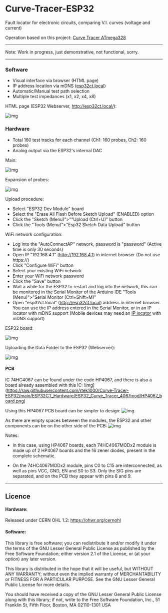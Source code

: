 # Curve-Tracer-ESP32
Fault locator for electronic circuits, comparing V.I. curves (voltage and current)

Operation based on this project: [Curve Tracer ATmega328](https://github.com/rtek1000/Curve-Tracer-ATmega328)

------------

Note: Work in progress, just demonstrative, not functional, sorry.

------------

### Software

- Visual interface via browser (HTML page)
- IP address location via mDNS ([esp32ct.local](http://esp32ct.local/))
- Automatic/Manual test path selection
- Multiple test impedances (x1, x2, x4, x8)

HTML page (ESP32 Webserver, http://esp32ct.local/):

![img](https://raw.githubusercontent.com/rtek1000/Curve-Tracer-ESP32/main/Docs/HTML_page.png)

### Hardware

- Total 160 test tracks for each channel (Ch1: 160 probes, Ch2: 160 probes)
- Analog output via the ESP32's internal DAC

Main:

![img](https://raw.githubusercontent.com/rtek1000/Curve-Tracer-ESP32/main/ESP32CT_Hardware/ESP32_Curve_Tracer_pg1.png)

Expansion of probes:

![img](https://raw.githubusercontent.com/rtek1000/Curve-Tracer-ESP32/main/ESP32CT_Hardware/ESP32_Curve_Tracer_pg2.png)

Upload procedure:
- Select "ESP32 Dev Module" board
- Select the "Erase All Flash Before Sketch Upload" (ENABLED) option
- Click the "Sketch (Menu)">""Upload (Ctrl+U)" button
- Click the "Tools (Menu)">"Esp32 Sketch Data Upload" button

WiFi network configuration:
- Log into the "AutoConnectAP" network, password is "password" (Active time is only 30 seconds)
- Open IP "192.168.4.1" (http://192.168.4.1) in internet browser (Do not use https://)
- Click "Configure WiFi" button
- Select your existing WiFi network
- Enter your WiFi network password
- Click the "Save" button
- Wait a while for the ESP32 to restart and log into the network, this can be monitored in the Serial Monitor of the Arduino IDE "Tools (Menu)">"Serial Monitor (Ctrl+Shift+M)"
- Open "esp32ct.local" (http://esp32ct.local) address in internet browser. You can use the IP address entered in the Serial Monitor, or in an IP locator with mDNS support (Mobile devices may need an [IP locator](https://play.google.com/store/apps/details?id=com.mdns_discovery.app&hl=en&gl=US) with mDNS support)

ESP32 board:

![img](https://raw.githubusercontent.com/rtek1000/Curve-Tracer-ESP32/main/Docs/ESP32_Dev_Module.png)

Uploading the Data Folder to the ESP32 (Webserver):

![img](https://raw.githubusercontent.com/rtek1000/Curve-Tracer-ESP32/main/Docs/Data_folder_upload.png)

#### PCB

IC 74HC4067 can be found under the code HP4067, and there is also a board already assembled with this IC:
!img](https://raw.githubusercontent.com/rtek1000/Curve-Tracer-ESP32/main/ESP32CT_Hardware/ESP32_Curve_Tracer_4067mod/HP4067_board.png)

Using this HP4067 PCB board can be simpler to design:
![img](https://raw.githubusercontent.com/rtek1000/Curve-Tracer-ESP32/main/ESP32CT_Hardware/ESP32_Curve_Tracer_4067mod/ESP32_Curve_Tracer_4067mod_F1.png)

As there are empty spaces between the modules, the ESP32 and other components can be on the other side of the PCB:
![img](https://raw.githubusercontent.com/rtek1000/Curve-Tracer-ESP32/main/ESP32CT_Hardware/ESP32_Curve_Tracer_4067mod/ESP32_Curve_Tracer_4067mod_F2.png)

Notes:
- In this case, using HP4067 boards, each 74HC4067MODx2 module is made up of 2 HP4067 boards and the 16 zener diodes, present in the complete schematic.

- On the 74HC4067MODx2 module, pins C0 to C15 are interconnected, as well as pins VCC, GND, EN and S0 to S3. Only the SIG pins are separated, and on the PCB they appear with pins 8 and 9.

------------

## Licence

#### Hardware:
Released under CERN OHL 1.2: https://ohwr.org/cernohl

#### Software:
This library is free software; you can redistribute it and/or modify it under the terms of the GNU Lesser General Public License as published by the Free Software Foundation; either version 2.1 of the License, or (at your option) any later version.

This library is distributed in the hope that it will be useful, but WITHOUT ANY WARRANTY; without even the implied warranty of MERCHANTABILITY or FITNESS FOR A PARTICULAR PURPOSE. See the GNU Lesser General Public License for more details.

You should have received a copy of the GNU Lesser General Public License along with this library; if not, write to the Free Software Foundation, Inc., 51 Franklin St, Fifth Floor, Boston, MA 02110-1301 USA
